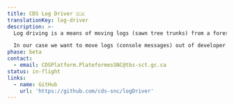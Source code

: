 ```yaml
---
title: CDS Log Driver 🇨🇦
translationKey: log-driver
description: >-
  Log driving is a means of moving logs (sawn tree trunks) from a forest to sawmills and pulp mills downstream using the current of a river.

  In our case we want to move logs (console messages) out of developer consoles and into places like StackDriver.
phase: beta
contact:
  - email: CDSPlatform.PlateformesSNC@tbs-sct.gc.ca
status: in-flight
links:
  - name: GitHub
    url: 'https://github.com/cds-snc/logDriver'
---
```


